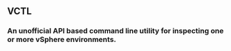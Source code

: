 ## VCTL
### An unofficial API based command line utility for inspecting one or more vSphere environments.
